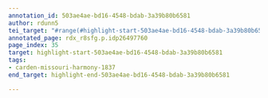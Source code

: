 ```yaml
---
annotation_id: 503ae4ae-bd16-4548-bdab-3a39b80b6581
author: rdunn5
tei_target: "#range(#highlight-start-503ae4ae-bd16-4548-bdab-3a39b80b6581, #highlight-end-503ae4ae-bd16-4548-bdab-3a39b80b6581)"
annotated_page: rdx_r8sfg.p.idp26497760
page_index: 35
target: highlight-start-503ae4ae-bd16-4548-bdab-3a39b80b6581
tags:
- carden-missouri-harmony-1837
end_target: highlight-end-503ae4ae-bd16-4548-bdab-3a39b80b6581

---
```

